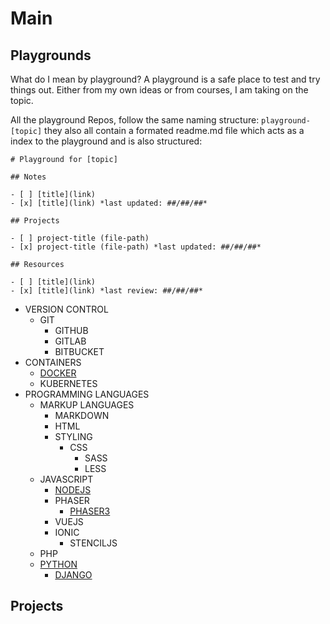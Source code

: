 # Main

## Playgrounds

What do I mean by playground? A playground is a safe place to test and try things out. Either from my own ideas or from courses, I am taking on the topic.

All the playground Repos, follow the same naming structure: `playground-[topic]` they also all contain a formated readme.md file which acts as a index to the playground and is also structured:

````
# Playground for [topic]

## Notes

- [ ] [title](link)
- [x] [title](link) *last updated: ##/##/##*

## Projects

- [ ] project-title (file-path)
- [x] project-title (file-path) *last updated: ##/##/##*

## Resources

- [ ] [title](link)
- [x] [title](link) *last review: ##/##/##*

````

- VERSION CONTROL
    - GIT
        - GITHUB
        - GITLAB
        - BITBUCKET
- CONTAINERS
    - [DOCKER](https://github.com/mejasonatkinson/playground-docker)
    - KUBERNETES
- PROGRAMMING LANGUAGES
    - MARKUP LANGUAGES
        - MARKDOWN
        - HTML
        - STYLING
            - CSS
                - SASS
                - LESS
    - JAVASCRIPT
        - [NODEJS](https://github.com/mejasonatkinson/playground-nodejs)
        - PHASER
            - [PHASER3](https://github.com/mejasonatkinson/playground-phaser-3)
        - VUEJS
        - IONIC
            - STENCILJS
    - PHP
    - [PYTHON](https://github.com/mejasonatkinson/playground-python)
        - [DJANGO](https://github.com/mejasonatkinson/playground-django)

<!--
- [DATA](https://github.com/mejasonatkinson/playground-data)
- JAVASCRIPT
    - [REACTJS](https://github.com/mejasonatkinson/playground-reactjs)
    - [STRAPICMS](https://github.com/mejasonatkinson/playground-strapiCMS)
- [PHP](https://github.com/mejasonatkinson/playground-php)
    - [CRAFTCMS](https://github.com/mejasonatkinson/playground-craftCMS)    
-->

## Projects

<!--
Topics:
*Delete, if not being used?*
- [JAVASCRIPT](https://github.com/mejasonatkinson/topics-javascript)
- [PHP](https://github.com/mejasonatkinson/topics-php)
- [PYTHON](https://github.com/mejasonatkinson/topics-python)
- [TOPICS](https://github.com/mejasonatkinson/topics)
-->

<!--
Projects:
*Delete, if not being used?*
- [TOPIC TOOL](https://github.com/mejasonatkinson/topic-tool)
- [PROJECT TOOL](https://github.com/mejasonatkinson/project-tool)
- [GUITAR TOOL](https://github.com/mejasonatkinson/guitar-tool)
- [PRESENTATION TOOL](https://github.com/mejasonatkinson/presentation-tool)
-->
